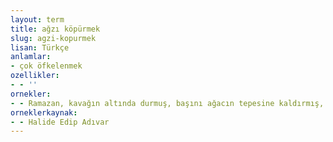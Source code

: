```yaml
---
layout: term
title: ağzı köpürmek
slug: agzi-kopurmek
lisan: Türkçe
anlamlar:
- çok öfkelenmek
ozellikler:
- - ''
ornekler:
- - Ramazan, kavağın altında durmuş, başını ağacın tepesine kaldırmış, ağzı köpürerek sövüyordu.
orneklerkaynak:
- - Halide Edip Adıvar
---
```

